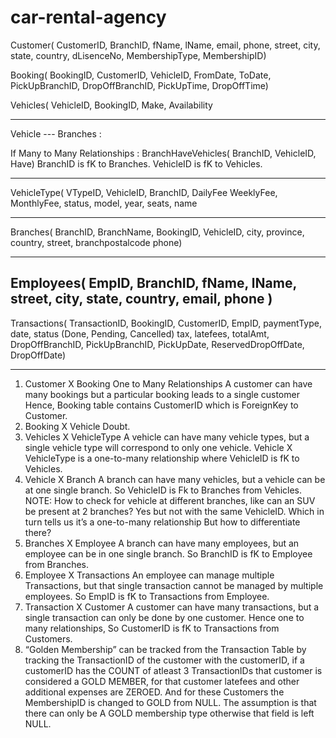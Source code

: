 # car-rental-agency
Customer(	CustomerID, 
		BranchID,
fName, 
lName, 
email, 
phone, 
street, 
city, 
state,
country, 
dLisenceNo, 
MembershipType, 
MembershipID)

Booking(	BookingID,
CustomerID,
VehicleID,
FromDate,
ToDate,
PickUpBranchID,
DropOffBranchID,
PickUpTime, 
DropOffTime)

Vehicles(	VehicleID,
BookingID,
Make,
Availability

---------------------------------------------------------------------------------------------------------

Vehicle --- Branches : 

If  Many to Many Relationships :
BranchHaveVehicles( BranchID, VehicleID, Have)
BranchID is fK to Branches.
VehicleID is fK to Vehicles.

---------------------------------------------------------------------------------------------------------

VehicleType(  VTypeID,
VehicleID,
BranchID,
DailyFee
WeeklyFee, 
MonthlyFee,
status,
model,
year,
seats,
name

---------------------------------------------------------------------------------------------------------

Branches(	BranchID,
BranchName,
BookingID,
VehicleID,
city,
province,
country,
street,
branchpostalcode
phone)

---------------------------------------------------------------------------------------------------------

Employees(	EmpID,
BranchID,
fName,
lName,
street,
city,
state,
country,
email,
phone
)
---------------------------------------------------------------------------------------------------------

Transactions(  TransactionID,
BookingID,
CustomerID,
EmpID,
paymentType,
date,
status   (Done, Pending, Cancelled)
tax,
latefees,
totalAmt,
DropOffBranchID,
PickUpBranchID,
PickUpDate,
ReservedDropOffDate,
DropOffDate) 	

---------------------------------------------------------------------------------------------------------

1)	 Customer X Booking
One to Many Relationships
A customer can have many bookings but a particular booking leads to a single customer
Hence, Booking table contains CustomerID which is ForeignKey to Customer.
2)	Booking X Vehicle
Doubt.
3)	Vehicles X VehicleType
A vehicle can have many vehicle types, but a single vehicle type will correspond to only one vehicle.
Vehicle X VehicleType is a one-to-many relationship where VehicleID is fK to Vehicles.
4)	Vehicle X Branch
A branch can have many vehicles, but a vehicle can be at one single branch.
So VehicleID is Fk to Branches from Vehicles.
NOTE: 
How to check for vehicle at different branches, like can an SUV be present at 2 branches?
Yes but not with the same VehicleID. Which in turn tells us it’s a one-to-many relationship
But how to differentiate there?
5)	Branches X Employee
A branch can have many employees, but an employee can be in one single branch.
So BranchID is fK to Employee from Branches.
6)	Employee X Transactions
An employee can manage multiple Transactions, but that single transaction cannot be managed  by multiple employees. So EmpID is fK to Transactions from Employee.
7)	Transaction X Customer
A customer can have many transactions, but a single transaction can only be done by one customer. Hence one to many relationships, So CustomerID is fK to Transactions from Customers. 
8)	“Golden Membership” can be tracked from the Transaction Table by tracking the TransactionID of the customer with the customerID, if a customerID has the COUNT of atleast 3 TransactionIDs that customer is considered a GOLD MEMBER, for that customer latefees and other additional expenses are ZEROED. And for these Customers the MembershipID is changed to GOLD from NULL. The assumption is that there can only be A GOLD membership type otherwise that field is left NULL. 

